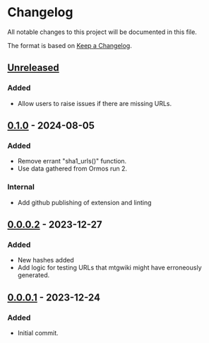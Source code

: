 # Changelog

All notable changes to this project will be documented in this file.

The format is based on [Keep a Changelog](https://keepachangelog.com/en/1.0.0/).

## [Unreleased]

### Added

- Allow users to raise issues if there are missing URLs.

## [0.1.0] - 2024-08-05

### Added

- Remove errant "sha1_urls()" function.
- Use data gathered from Ormos run 2.

### Internal

- Add github publishing of extension and linting

## [0.0.0.2] - 2023-12-27

### Added

- New hashes added
- Add logic for testing URLs that mtgwiki might have erroneously generated.

## [0.0.0.1] - 2023-12-24

### Added

- Initial commit.

[unreleased]: https://github.com/maxmakesmagic/deekay/compare/0.1.0...HEAD
[0.1.0]: https://github.com/maxmakesmagic/deekay/compare/0.0.0.2...0.1.0
[0.0.0.2]: https://github.com/maxmakesmagic/deekay/compare/0.0.0.1...0.0.0.2
[0.0.0.1]: https://github.com/maxmakesmagic/deekay/releases/tag/0.0.0.1